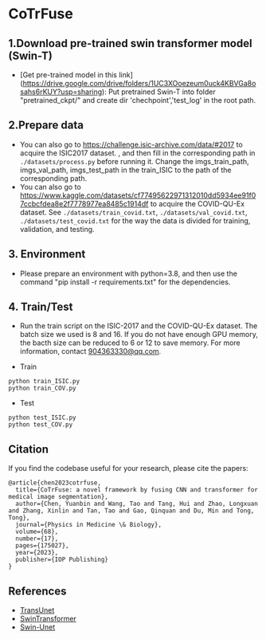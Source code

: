 # CoTrFuse

## 1.Download pre-trained swin transformer model (Swin-T)
   * [Get pre-trained model in this link]
      (https://drive.google.com/drive/folders/1UC3XOoezeum0uck4KBVGa8osahs6rKUY?usp=sharing): Put pretrained Swin-T into folder "pretrained_ckpt/" and create dir 'chechpoint','test_log' in the root path.
## 2.Prepare data
   * You can also go to https://challenge.isic-archive.com/data/#2017 to acquire the ISIC2017 dataset. , and then fill in the corresponding path in `./datasets/process.py` before running it. Change the imgs_train_path, imgs_val_path, imgs_test_path in the train_ISIC to the path of the corresponding path.
   * You can also go to https://www.kaggle.com/datasets/cf77495622971312010dd5934ee91f07ccbcfdea8e2f7778977ea8485c1914df to acquire the COVID-QU-Ex dataset. See `./datasets/train_covid.txt`, `./datasets/val_covid.txt`, `./datasets/test_covid.txt` for the way the data is divided for training, validation, and testing.
## 3. Environment
   * Please prepare an environment with python=3.8, and then use the command "pip install -r requirements.txt" for the dependencies.
## 4. Train/Test
   * Run the train script on the ISIC-2017 and the COVID-QU-Ex dataset. The batch size we used is 8 and 16. If you do not have enough GPU memory, the bacth size can be reduced to 6 or 12 to save memory. For more information, contact 904363330@qq.com.
   
   * Train
   
   ```
   python train_ISIC.py
   python train_COV.py
   ```
   
   * Test
   
   ```
   python test_ISIC.py
   python test_COV.py
   ```
## Citation
If you find the codebase useful for your research, please cite the papers:
```
@article{chen2023cotrfuse,
  title={CoTrFuse: a novel framework by fusing CNN and transformer for medical image segmentation},
  author={Chen, Yuanbin and Wang, Tao and Tang, Hui and Zhao, Longxuan and Zhang, Xinlin and Tan, Tao and Gao, Qinquan and Du, Min and Tong, Tong},
  journal={Physics in Medicine \& Biology},
  volume={68},
  number={17},
  pages={175027},
  year={2023},
  publisher={IOP Publishing}
}
```
## References
   * [TransUnet](https://github.com/Beckschen/TransUNet)
   * [SwinTransformer](https://github.com/microsoft/Swin-Transformer)
   * [Swin-Unet](https://github.com/HuCaoFighting/Swin-Unet)
